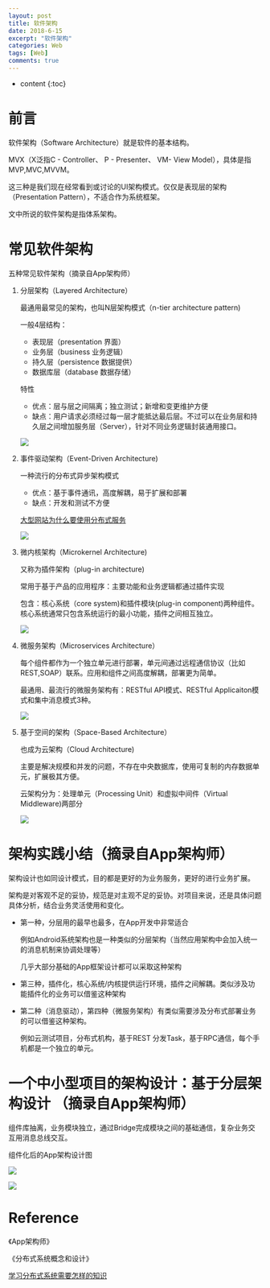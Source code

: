 ```yaml
---
layout: post
title: 软件架构
date: 2018-6-15
excerpt: "软件架构"
categories: Web
tags: [Web]
comments: true
---
```


* content
{:toc}




# 前言

软件架构（Software Architecture）就是软件的基本结构。

MVX（X泛指C - Controller、 P - Presenter、 VM- View Model），具体是指MVP,MVC,MVVM。

这三种是我们现在经常看到或讨论的UI架构模式。仅仅是表现层的架构（Presentation Pattern），不适合作为系统框架。

文中所说的软件架构是指体系架构。

# 常见软件架构

五种常见软件架构（摘录自App架构师）

1. 分层架构（Layered Architecture）

	最通用最常见的架构，也叫N层架构模式（n-tier architecture pattern)
	
	一般4层结构：

	- 表现层（presentation 界面）
	- 业务层（business 业务逻辑）
	- 持久层（persistence 数据提供）
	- 数据库层（database 数据存储）

	特性

	- 优点：层与层之间隔离；独立测试；新增和变更维护方便
	- 缺点：用户请求必须经过每一层才能抵达最后层。不过可以在业务层和持久层之间增加服务层（Server），针对不同业务逻辑封装通用接口。

	![](https://i.imgur.com/n4TAdxS.png)

2. 事件驱动架构（Event-Driven Architecture)

    一种流行的分布式异步架构模式

	- 优点：基于事件通讯，高度解耦，易于扩展和部署
	- 缺点：开发和测试不方便

	[大型网站为什么要使用分布式服务](https://blog.csdn.net/bobozai86/article/details/79245137)

	![](https://i.imgur.com/oz7RYzW.png)

3. 微内核架构（Microkernel Architecture)

	又称为插件架构（plug-in architecture)

	常用于基于产品的应用程序：主要功能和业务逻辑都通过插件实现

	包含：核心系统（core system)和插件模块(plug-in component)两种组件。核心系统通常只包含系统运行的最小功能，插件之间相互独立。

	![](https://i.imgur.com/n4q8Zo0.png)	

4. 微服务架构（Microservices Architecture）

	每个组件都作为一个独立单元进行部署，单元间通过远程通信协议（比如REST,SOAP）联系。应用和组件之间高度解耦，部署更为简单。

	最通用、最流行的微服务架构有：RESTful API模式、RESTful Applicaiton模式和集中消息模式3种。

	![](https://i.imgur.com/kr0PJ3k.png)

5. 基于空间的架构（Space-Based Architecture）

	也成为云架构（Cloud Architecture)

	主要是解决规模和并发的问题，不存在中央数据库，使用可复制的内存数据单元，扩展极其方便。

	云架构分为：处理单元（Processing Unit）和虚拟中间件（Virtual Middleware)两部分

	![](https://i.imgur.com/nyEOJ3S.png)

# 架构实践小结（摘录自App架构师）

架构设计也如同设计模式，目的都是更好的为业务服务，更好的进行业务扩展。

架构是对客观不足的妥协，规范是对主观不足的妥协。对项目来说，还是具体问题具体分析，结合业务灵活使用和变化。

- 第一种，分层用的最早也最多，在App开发中非常适合

	例如Android系统架构也是一种类似的分层架构（当然应用架构中会加入统一的消息机制来协调处理等）

	几乎大部分基础的App框架设计都可以采取这种架构

- 第三种，插件化，核心系统/内核提供运行环境，插件之间解耦。类似涉及功能插件化的业务可以借鉴这种架构
- 第二种（消息驱动），第四种（微服务架构）有类似需要涉及分布式部署业务的可以借鉴这种架构。

	例如云测试项目，分布式机构，基于REST 分发Task，基于RPC通信，每个手机都是一个独立的单元。

# 一个中小型项目的架构设计：基于分层架构设计 （摘录自App架构师）

组件库抽离，业务模块独立，通过Bridge完成模块之间的基础通信，复杂业务交互用消息总线交互。

组件化后的App架构设计图

![](https://i.imgur.com/CstFlcK.png)

![](https://i.imgur.com/UOIkB78.jpg)


# Reference

《App架构师》

《分布式系统概念和设计》

[学习分布式系统需要怎样的知识](https://www.zhihu.com/question/23645117)
